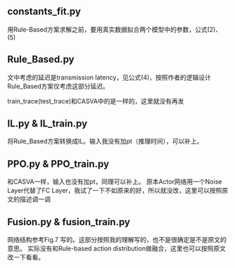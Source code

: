 ## constants_fit.py

用Rule-Based方案求解之前，要用真实数据拟合两个模型中的参数，公式(2)、(5)

## Rule_Based.py

文中考虑的延迟是transmission latency，见公式(4)，按照作者的逻辑设计Rule_Based方案仅考虑这部分延迟。

train_trace(test_trace)和CASVA中的是一样的，这里就没有再发

## IL.py & IL_train.py

将Rule_Based方案转换成IL。输入我没有加pt（推理时间），可以补上。

## PPO.py & PPO_train.py

和CASVA一样，输入也没有加pt，同理可以补上。
原本Actor网络用一个Noise Layer代替了FC Layer，我试了一下不如原来的好，所以就没改，这里可以按照原文的描述调一调

## Fusion.py & fusion_train.py

网络结构参考Fig.7 写的。这部分按照我的理解写的，也不是很确定是不是原文的意思。
实际没有和Rule-based action distribution做融合，这里也可以按照原文改一下看看。